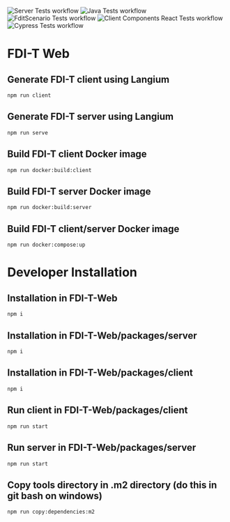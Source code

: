 ![Server Tests workflow](https://github.com/DApIA-Project/FDI-T-Web/actions/workflows/node.js.yml/badge.svg)
![Java Tests workflow](https://github.com/DApIA-Project/FDI-T-Web/actions/workflows/java.yml/badge.svg)
![FditScenario Tests workflow](https://github.com/DApIA-Project/FDI-T-Web/actions/workflows/fditscenario.yml/badge.svg)
![Client Components React Tests workflow](https://github.com/DApIA-Project/FDI-T-Web/actions/workflows/components.yml/badge.svg)
![Cypress Tests workflow](https://github.com/DApIA-Project/FDI-T-Web/actions/workflows/cypress.yml/badge.svg)

# FDI-T Web

## Generate FDI-T client using Langium

```shell
npm run client
```

## Generate FDI-T server using Langium

```shell
npm run serve
```

## Build FDI-T client Docker image

```shell
npm run docker:build:client
```

## Build FDI-T server Docker image

```shell
npm run docker:build:server
```

## Build FDI-T client/server Docker image

```shell
npm run docker:compose:up
```

# Developer Installation

## Installation in FDI-T-Web

```shell
npm i
```

## Installation in FDI-T-Web/packages/server

```shell
npm i
```

## Installation in FDI-T-Web/packages/client

```shell
npm i
```

## Run client in FDI-T-Web/packages/client

```shell
npm run start
```

## Run server in FDI-T-Web/packages/server

```shell
npm run start
```

## Copy tools directory in .m2 directory (do this in git bash on windows)

```shell
npm run copy:dependencies:m2
```
